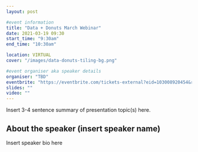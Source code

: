 ```yaml
---
layout: post

#event information
title: "Data + Donuts March Webinar"
date: 2021-03-19 09:30
start_time: "9:30am"
end_time: "10:30am"

location: VIRTUAL
cover: "/images/data-donuts-tiling-bg.png"

#event organiser aka speaker details
organiser: "TBD"
eventbrite: "https://eventbrite.com/tickets-external?eid=103008920454&ref=etckt"
slides: ""
video: ""
---
```


Insert 3-4 sentence summary of presentation topic(s) here.

## About the speaker (insert speaker name)

Insert speaker bio here
